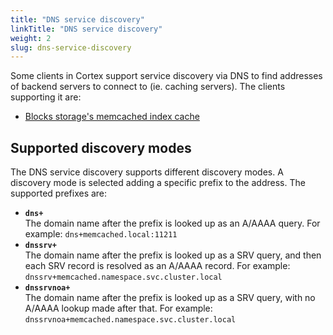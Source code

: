 ```yaml
---
title: "DNS service discovery"
linkTitle: "DNS service discovery"
weight: 2
slug: dns-service-discovery
---
```


Some clients in Cortex support service discovery via DNS to find addresses of backend servers to connect to (ie. caching servers). The clients supporting it are:

- [Blocks storage's memcached index cache](blocks-storage.md#memcached-index-cache)

## Supported discovery modes

The DNS service discovery supports different discovery modes. A discovery mode is selected adding a specific prefix to the address. The supported prefixes are:

- **`dns+`**<br />
  The domain name after the prefix is looked up as an A/AAAA query. For example: `dns+memcached.local:11211`
- **`dnssrv+`**<br />
  The domain name after the prefix is looked up as a SRV query, and then each SRV record is resolved as an A/AAAA record. For example: `dnssrv+memcached.namespace.svc.cluster.local`
- **`dnssrvnoa+`**<br />
  The domain name after the prefix is looked up as a SRV query, with no A/AAAA lookup made after that. For example: `dnssrvnoa+memcached.namespace.svc.cluster.local`
